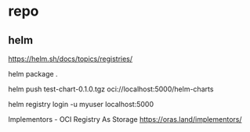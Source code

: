 
# repo


## helm
https://helm.sh/docs/topics/registries/

helm package .

helm push test-chart-0.1.0.tgz oci://localhost:5000/helm-charts


helm registry login -u myuser localhost:5000


Implementors - OCI Registry As Storage
https://oras.land/implementors/
